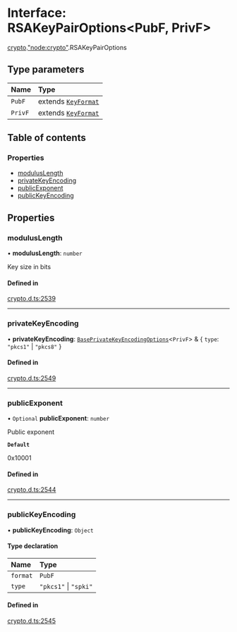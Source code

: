 # Interface: RSAKeyPairOptions<PubF, PrivF\>

[crypto](../modules/crypto.md).["node:crypto"](../modules/crypto._node_crypto_.md).RSAKeyPairOptions

## Type parameters

| Name | Type |
| :------ | :------ |
| `PubF` | extends [`KeyFormat`](../modules/crypto._crypto_.md#keyformat) |
| `PrivF` | extends [`KeyFormat`](../modules/crypto._crypto_.md#keyformat) |

## Table of contents

### Properties

- [modulusLength](crypto._node_crypto_.RSAKeyPairOptions.md#moduluslength)
- [privateKeyEncoding](crypto._node_crypto_.RSAKeyPairOptions.md#privatekeyencoding)
- [publicExponent](crypto._node_crypto_.RSAKeyPairOptions.md#publicexponent)
- [publicKeyEncoding](crypto._node_crypto_.RSAKeyPairOptions.md#publickeyencoding)

## Properties

### modulusLength

• **modulusLength**: `number`

Key size in bits

#### Defined in

[crypto.d.ts:2539](https://github.com/goodcodedev/bun-types/blob/8bd1b3a/crypto.d.ts#L2539)

___

### privateKeyEncoding

• **privateKeyEncoding**: [`BasePrivateKeyEncodingOptions`](crypto._crypto_.BasePrivateKeyEncodingOptions.md)<`PrivF`\> & { `type`: ``"pkcs1"`` \| ``"pkcs8"``  }

#### Defined in

[crypto.d.ts:2549](https://github.com/goodcodedev/bun-types/blob/8bd1b3a/crypto.d.ts#L2549)

___

### publicExponent

• `Optional` **publicExponent**: `number`

Public exponent

**`Default`**

0x10001

#### Defined in

[crypto.d.ts:2544](https://github.com/goodcodedev/bun-types/blob/8bd1b3a/crypto.d.ts#L2544)

___

### publicKeyEncoding

• **publicKeyEncoding**: `Object`

#### Type declaration

| Name | Type |
| :------ | :------ |
| `format` | `PubF` |
| `type` | ``"pkcs1"`` \| ``"spki"`` |

#### Defined in

[crypto.d.ts:2545](https://github.com/goodcodedev/bun-types/blob/8bd1b3a/crypto.d.ts#L2545)
